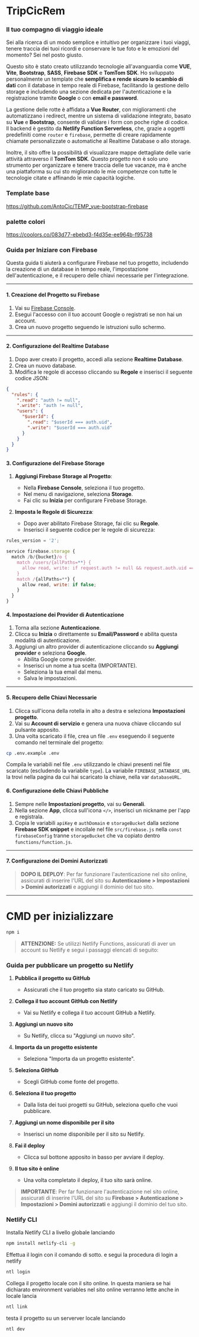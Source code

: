 # TripCicRem
### Il tuo compagno di viaggio ideale

Sei alla ricerca di un modo semplice e intuitivo per organizzare i tuoi viaggi, tenere traccia dei tuoi ricordi e conservare le tue foto e le emozioni del momento? Sei nel posto giusto.

Questo sito è stato creato utilizzando tecnologie all'avanguardia come **VUE**, **Vite**, **Bootstrap**, **SASS**, **Firebase SDK** e **TomTom SDK**. Ho sviluppato personalmente un template che **semplifica e rende sicuro lo scambio di dati** con il database in tempo reale di Firebase, facilitando la gestione dello storage e includendo una sezione dedicata per l'autenticazione e la registrazione tramite **Google** o con **email e password**.

La gestione delle rotte è affidata a **Vue Router**, con miglioramenti che automatizzano i redirect, mentre un sistema di validazione integrato, basato su **Vue** e **Bootstrap**, consente di validare i form con poche righe di codice. Il backend è gestito da **Netlify Function Serverless**, che, grazie a oggetti predefiniti come `router` e `firebase`, permette di creare rapidamente chiamate personalizzate o automatiche al Realtime Database o allo storage.

Inoltre, il sito offre la possibilità di visualizzare mappe dettagliate delle varie attività attraverso il **TomTom SDK**. Questo progetto non è solo uno strumento per organizzare e tenere traccia delle tue vacanze, ma è anche una piattaforma su cui sto migliorando le mie competenze con tutte le tecnologie citate e affinando le mie capacità logiche.

### Template base
https://github.com/AntoCic/TEMP_vue-bootstrap-firebase

### palette colori
https://coolors.co/083d77-ebebd3-f4d35e-ee964b-f95738











### Guida per Iniziare con Firebase

Questa guida ti aiuterà a configurare Firebase nel tuo progetto, includendo la creazione di un database in tempo reale, l'impostazione dell'autenticazione, e il recupero delle chiavi necessarie per l'integrazione.

---

#### 1. Creazione del Progetto su Firebase

1. Vai su [Firebase Console](https://console.firebase.google.com).
2. Esegui l'accesso con il tuo account Google o registrati se non hai un account.
3. Crea un nuovo progetto seguendo le istruzioni sullo schermo.

---

#### 2. Configurazione del Realtime Database

1. Dopo aver creato il progetto, accedi alla sezione **Realtime Database**.
2. Crea un nuovo database.
3. Modifica le regole di accesso cliccando su **Regole** e inserisci il seguente codice JSON:

```json
{
  "rules": {
    ".read": "auth != null",
    ".write": "auth != null",
    "users": {
      "$userId": {
        ".read": "$userId === auth.uid",
        ".write": "$userId === auth.uid"
      }
    }
  }
}
```

#### 3. Configurazione del Firebase Storage

1. **Aggiungi Firebase Storage al Progetto**:
   - Nella **Firebase Console**, seleziona il tuo progetto.
   - Nel menu di navigazione, seleziona **Storage**.
   - Fai clic su **Inizia** per configurare Firebase Storage.

2. **Imposta le Regole di Sicurezza**:
   - Dopo aver abilitato Firebase Storage, fai clic su **Regole**.
   - Inserisci il seguente codice per le regole di sicurezza:

```js
rules_version = '2';

service firebase.storage {
  match /b/{bucket}/o {
    match /users/{allPaths=**} {
      allow read, write: if request.auth != null && request.auth.uid == userId;
    }
    match /{allPaths=**} {
      allow read, write: if false;
    }
  }
}
```

#### 4. Impostazione dei Provider di Autenticazione

1. Torna alla sezione **Autenticazione**.
2. Clicca su **Inizia** o direttamente su **Email/Password** e abilita questa modalità di autenticazione.
3. Aggiungi un altro provider di autenticazione cliccando su **Aggiungi provider** e seleziona **Google**.
   - Abilita Google come provider.
   - Inserisci un nome a tua scelta (IMPORTANTE).
   - Seleziona la tua email dal menu.
   - Salva le impostazioni.

---

#### 5. Recupero delle Chiavi Necessarie

1. Clicca sull'icona della rotella in alto a destra e seleziona **Impostazioni progetto**.
2. Vai su **Account di servizio** e genera una nuova chiave cliccando sul pulsante apposito.
3. Una volta scaricato il file, crea un file `.env` eseguendo il seguente comando nel terminale del progetto:

```sh
cp .env.example .env 
```

Compila le variabili nel file `.env` utilizzando le chiavi presenti nel file scaricato (escludendo la variabile `type`).
La variabile `FIREBASE_DATABASE_URL` la trovi nella pagina da cui hai scaricato la chiave, nella var `databaseURL`.

#### 6. Configurazione delle Chiavi Pubbliche

1. Sempre nelle **Impostazioni progetto**, vai su **Generali**.
2. Nella sezione **App**, clicca sull'icona `</>`, inserisci un nickname per l'app e registrala.
3. Copia le variabili `apiKey` e `authDomain` e `storageBucket` dalla sezione **Firebase SDK snippet** e incollale nel file `src/firebase.js` nella `const firebaseConfig` tranne `storageBucket` che va copiato dentro `functions/function.js`.

---

#### 7. Configurazione dei Domini Autorizzati

> **DOPO IL DEPLOY**: Per far funzionare l'autenticazione nel sito online, assicurati di inserire l'URL del sito su **Autenticazione > Impostazioni > Domini autorizzati** e aggiungi il dominio del tuo sito.

---

# CMD per inizializzare
```sh
npm i
```

> **ATTENZIONE:** Se utilizzi Netlify Functions, assicurati di aver un account su Netlify e segui i passaggi elencati di seguito:

### Guida per pubblicare un progetto su Netlify

1. **Pubblica il progetto su GitHub**
   - Assicurati che il tuo progetto sia stato caricato su GitHub.

2. **Collega il tuo account GitHub con Netlify**
   - Vai su Netlify e collega il tuo account GitHub a Netlify.

3. **Aggiungi un nuovo sito**
   - Su Netlify, clicca su "Aggiungi un nuovo sito".

4. **Importa da un progetto esistente**
   - Seleziona "Importa da un progetto esistente".

5. **Seleziona GitHub**
   - Scegli GitHub come fonte del progetto.

6. **Seleziona il tuo progetto**
   - Dalla lista dei tuoi progetti su GitHub, seleziona quello che vuoi pubblicare.

7. **Aggiungi un nome disponibile per il sito**
   - Inserisci un nome disponibile per il sito su Netlify.

8. **Fai il deploy**
   - Clicca sul bottone apposito in basso per avviare il deploy.

9. **Il tuo sito è online**
   - Una volta completato il deploy, il tuo sito sarà online.

> **IMPORTANTE**: Per far funzionare l'autenticazione nel sito online, assicurati di inserire l'URL del sito su  **Firebase > Autenticazione > Impostazioni > Domini autorizzati** e aggiungi il dominio del tuo sito.

### Netlify CLI
Installa Netlify CLI a livello globale lanciando
```sh
npm install netlify-cli -g
```

Effettua il login con il comando di sotto. e segui la procedura di login a netlify
```sh
ntl login
```

Collega il progetto locale con il sito online. 
In questa maniera se hai dichiarato environment variables nel sito online verranno lette anche in locale
lancia
```sh
ntl link
```

testa il progetto su un serverver locale lanciando
```sh
ntl dev
```
